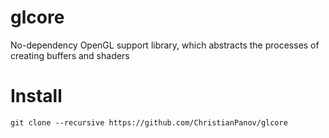 # glcore
No-dependency OpenGL support library, which abstracts the processes of creating buffers and shaders
# Install
```git clone --recursive https://github.com/ChristianPanov/glcore```
